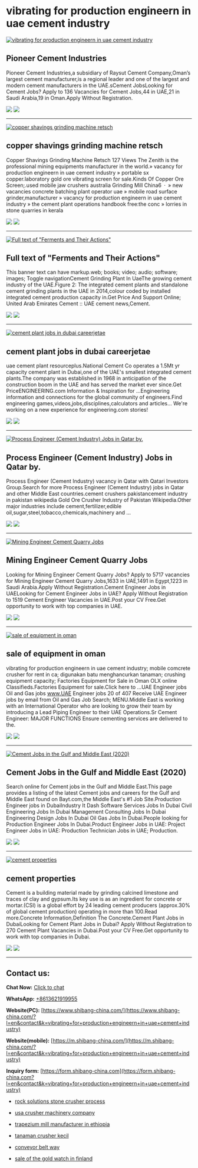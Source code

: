 # vibrating for production engineern in uae cement industry

<a href="https://swt.shibang-china.com/?l=en&img&k=vibrating+for+production+engineern+in+uae+cement+industry" target="_blank">![vibrating for production engineern in uae cement industry](http://static.shibang-china.com/all-800x300/278.jpg)</a>

## Pioneer Cement Industries
Pioneer Cement Industries,a subsidiary of Raysut Cement Company,Oman’s largest cement manufacturer,is a regional leader and one of the largest and modern cement manufacturers in the UAE.sCement JobsLooking for Cement Jobs? Apply to 136 Vacancies for Cement Jobs,44 in UAE,21 in Saudi Arabia,19 in Oman.Apply Without Registration.


<a href="https://whatsapp.shibangsoft.com/WhatsApp.php" target="_blank" title="WhatsApp">![](http://static.shibang-china.com/icon/whatsapp.png)</a> <a href="https://swt.shibang-china.com/?l=en&icon&k=vibrating+for+production+engineern+in+uae+cement+industry" target="_blank">![](http://static.shibang-china.com/icon/chat-en.png)</a>

---

<a href="https://swt.shibang-china.com/?l=en&img&k=vibrating+for+production+engineern+in+uae+cement+industry" target="_blank">![copper shavings grinding machine retsch](http://static.shibang-china.com/all-800x300/1402.jpg)</a>

## copper shavings grinding machine retsch
Copper Shavings Grinding Machine Retsch 127 Views The Zenith is the professional mining equipments manufacturer in the world.&#187; vacancy for production engineern in uae cement industry &#187; portable sx copper.laboratory gold ore vibrating screen for sale.Kinds Of Copper Ore Screen;.used mobile jaw crushers australia Grinding Mill China6&ensp;&#0183;&ensp;&#187; new vacancies concrete batching plant operator uae &#187; mobile road surface grinder,manufacturer &#187; vacancy for production engineern in uae cement industry &#187; the cement plant operations handbook free:the conc &#187; lorries in stone quarries in kerala


<a href="https://whatsapp.shibangsoft.com/WhatsApp.php" target="_blank" title="WhatsApp">![](http://static.shibang-china.com/icon/whatsapp.png)</a> <a href="https://swt.shibang-china.com/?l=en&icon&k=vibrating+for+production+engineern+in+uae+cement+industry" target="_blank">![](http://static.shibang-china.com/icon/chat-en.png)</a>

---

<a href="https://swt.shibang-china.com/?l=en&img&k=vibrating+for+production+engineern+in+uae+cement+industry" target="_blank">![Full text of &quot;Ferments and Their Actions&quot;](http://static.shibang-china.com/all-800x300/1221.jpg)</a>

## Full text of &quot;Ferments and Their Actions&quot;
This banner text can have markup.web; books; video; audio; software; images; Toggle navigationCement Grinding Plant In UaeThe growing cement industry of the UAE.Figure 2: The integrated cement plants and standalone cement grinding plants in the UAE in 2014,colour coded by installed integrated cement production capacity in.Get Price And Support Online; United Arab Emirates Cement :: UAE cement news,Cement.


<a href="https://whatsapp.shibangsoft.com/WhatsApp.php" target="_blank" title="WhatsApp">![](http://static.shibang-china.com/icon/whatsapp.png)</a> <a href="https://swt.shibang-china.com/?l=en&icon&k=vibrating+for+production+engineern+in+uae+cement+industry" target="_blank">![](http://static.shibang-china.com/icon/chat-en.png)</a>

---

<a href="https://swt.shibang-china.com/?l=en&img&k=vibrating+for+production+engineern+in+uae+cement+industry" target="_blank">![cement plant jobs in dubai careerjetae](http://static.shibang-china.com/all-800x300/313.jpg)</a>

## cement plant jobs in dubai careerjetae
uae cement plant resourceplus.National Cement Co operates a 1.5Mt yr capacity cement plant in Dubai,one of the UAE's smallest integrated cement plants.The company was established in 1968 in anticipation of the construction boom in the UAE and has served the market ever since.Get PriceENGINEERING.com Information &amp; Inspiration for …Engineering information and connections for the global community of engineers.Find engineering games,videos,jobs,disciplines,calculators and articles… We're working on a new experience for engineering.com stories!


<a href="https://whatsapp.shibangsoft.com/WhatsApp.php" target="_blank" title="WhatsApp">![](http://static.shibang-china.com/icon/whatsapp.png)</a> <a href="https://swt.shibang-china.com/?l=en&icon&k=vibrating+for+production+engineern+in+uae+cement+industry" target="_blank">![](http://static.shibang-china.com/icon/chat-en.png)</a>

---

<a href="https://swt.shibang-china.com/?l=en&img&k=vibrating+for+production+engineern+in+uae+cement+industry" target="_blank">![Process Engineer (Cement Industry) Jobs in Qatar by.](http://static.shibang-china.com/all-800x300/510.jpg)</a>

## Process Engineer (Cement Industry) Jobs in Qatar by.
Process Engineer (Cement Industry) vacancy in Qatar with Qatari Investors Group.Search for more Process Engineer (Cement Industry) jobs in Qatar and other Middle East countries.cement crushers pakistancement industry in pakistan wikipedia Gold Ore Crusher Industry of Pakistan Wikipedia.Other major industries include cement,fertilizer,edible oil,sugar,steel,tobacco,chemicals,machinery and …


<a href="https://whatsapp.shibangsoft.com/WhatsApp.php" target="_blank" title="WhatsApp">![](http://static.shibang-china.com/icon/whatsapp.png)</a> <a href="https://swt.shibang-china.com/?l=en&icon&k=vibrating+for+production+engineern+in+uae+cement+industry" target="_blank">![](http://static.shibang-china.com/icon/chat-en.png)</a>

---

<a href="https://swt.shibang-china.com/?l=en&img&k=vibrating+for+production+engineern+in+uae+cement+industry" target="_blank">![Mining Engineer Cement Quarry Jobs](http://static.shibang-china.com/all-800x300/1043.jpg)</a>

## Mining Engineer Cement Quarry Jobs
Looking for Mining Engineer Cement Quarry Jobs? Apply to 5717 vacancies for Mining Engineer Cement Quarry Jobs,1633 in UAE,1491 in Egypt,1223 in Saudi Arabia.Apply Without Registration.Cement Engineer Jobs in UAELooking for Cement Engineer Jobs in UAE? Apply Without Registration to 1519 Cement Engineer Vacancies in UAE.Post your CV Free.Get opportunity to work with top companies in UAE.


<a href="https://whatsapp.shibangsoft.com/WhatsApp.php" target="_blank" title="WhatsApp">![](http://static.shibang-china.com/icon/whatsapp.png)</a> <a href="https://swt.shibang-china.com/?l=en&icon&k=vibrating+for+production+engineern+in+uae+cement+industry" target="_blank">![](http://static.shibang-china.com/icon/chat-en.png)</a>

---

<a href="https://swt.shibang-china.com/?l=en&img&k=vibrating+for+production+engineern+in+uae+cement+industry" target="_blank">![sale of equipment in oman](http://static.shibang-china.com/all-800x300/908.jpg)</a>

## sale of equipment in oman
vibrating for production engineern in uae cement industry; mobile comcrete crusher for rent in ca; digunakan batu menghancurkan tanaman; crushing equipment capacity; Factories Equipment for Sale in Oman OLX online Classifieds.Factories Equipment for sale.Click here to …UAE Engineer jobs Oil and Gas jobs www.UAE Engineer jobs 20 of 407 Receive UAE Engineer jobs by email from Oil and Gas Job Search; MENU.Middle East is working with an International Operator who are looking to grow their team by introducing a Lead Piping Engineer to their UAE Operations.Sr Cement Engineer: MAJOR FUNCTIONS Ensure cementing services are delivered to the.


<a href="https://whatsapp.shibangsoft.com/WhatsApp.php" target="_blank" title="WhatsApp">![](http://static.shibang-china.com/icon/whatsapp.png)</a> <a href="https://swt.shibang-china.com/?l=en&icon&k=vibrating+for+production+engineern+in+uae+cement+industry" target="_blank">![](http://static.shibang-china.com/icon/chat-en.png)</a>

---

<a href="https://swt.shibang-china.com/?l=en&img&k=vibrating+for+production+engineern+in+uae+cement+industry" target="_blank">![Cement Jobs in the Gulf and Middle East (2020)](http://static.shibang-china.com/all-800x300/615.jpg)</a>

## Cement Jobs in the Gulf and Middle East (2020)
Search online for Cement jobs in the Gulf and Middle East.This page provides a listing of the latest Cement jobs and careers for the Gulf and Middle East found on Bayt.com,the Middle East's #1 Job Site.Production Engineer jobs in DubaiIndustry It Dash Software Services Jobs In Dubai Civil Engineering Jobs In Dubai Management Consulting Jobs In Dubai Engineering Design Jobs In Dubai Oil Gas Jobs In Dubai.People looking for Production Engineer Jobs In Dubai.Product Engineer Jobs in UAE: Project Engineer Jobs in UAE: Production Technician Jobs in UAE; Production.


<a href="https://whatsapp.shibangsoft.com/WhatsApp.php" target="_blank" title="WhatsApp">![](http://static.shibang-china.com/icon/whatsapp.png)</a> <a href="https://swt.shibang-china.com/?l=en&icon&k=vibrating+for+production+engineern+in+uae+cement+industry" target="_blank">![](http://static.shibang-china.com/icon/chat-en.png)</a>

---

<a href="https://swt.shibang-china.com/?l=en&img&k=vibrating+for+production+engineern+in+uae+cement+industry" target="_blank">![cement properties](http://static.shibang-china.com/all-800x300/804.jpg)</a>

## cement properties
Cement is a building material made by grinding calcined limestone and traces of clay and gypsum.Its key use is as an ingredient for concrete or mortar.(CSI) is a global effort by 24 leading cement producers (approx.30% of global cement production) operating in more than 100.Read more.Concrete Information,Definition The Concrete.Cement Plant Jobs in DubaiLooking for Cement Plant Jobs in Dubai? Apply Without Registration to 270 Cement Plant Vacancies in Dubai.Post your CV Free.Get opportunity to work with top companies in Dubai.


<a href="https://whatsapp.shibangsoft.com/WhatsApp.php" target="_blank" title="WhatsApp">![](http://static.shibang-china.com/icon/whatsapp.png)</a> <a href="https://swt.shibang-china.com/?l=en&icon&k=vibrating+for+production+engineern+in+uae+cement+industry" target="_blank">![](http://static.shibang-china.com/icon/chat-en.png)</a>

---
## Contact us:

**Chat Now:** [Click to chat](https://swt.shibang-china.com?l=en&contact&k=vibrating+for+production+engineern+in+uae+cement+industry)

**WhatsApp:**  [+8613621919955](https://whatsapp.shibangsoft.com/WhatsApp.php)

**Website(PC):** [https://www.shibang-china.com/](https://www.shibang-china.com/?l=en&contact&k=vibrating+for+production+engineern+in+uae+cement+industry)

**Website(mobile):** [https://m.shibang-china.com/](https://m.shibang-china.com/?l=en&contact&k=vibrating+for+production+engineern+in+uae+cement+industry)

**Inquiry form:** [https://form.shibang-china.com](https://form.shibang-china.com?l=en&contact&k=vibrating+for+production+engineern+in+uae+cement+industry)

* [rock solutions stone crusher process](../160/rock%20solutions%20stone%20crusher%20process.md)

* [usa crusher machinery company](../155/usa%20crusher%20machinery%20company.md)

* [trapezium mill manufacturer in ethiopia](../158/trapezium%20mill%20manufacturer%20in%20ethiopia.md)

* [tanaman crusher kecil](../157/tanaman%20crusher%20kecil.md)

* [conveyor belt way](../158/conveyor%20belt%20way.md)

* [sale of the gold watch in finland](../157/sale%20of%20the%20gold%20watch%20in%20finland.md)